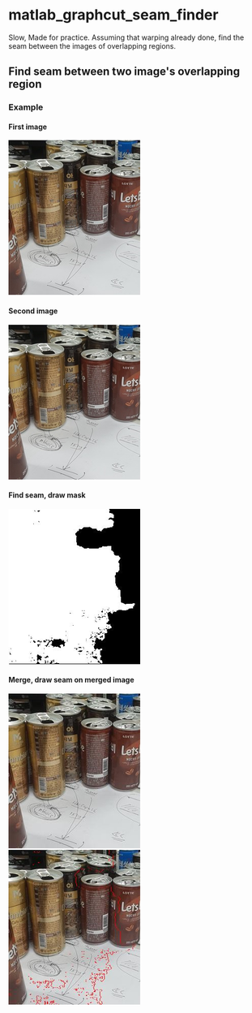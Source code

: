 # matlab_graphcut_seam_finder
Slow, Made for practice. Assuming that warping already done, find the seam between the images of overlapping regions.

## Find seam between two image's overlapping region

### Example
#### First image
![](./im1.jpg)

#### Second image
![](./im2.jpg)

#### Find seam, draw mask
![](./seam_mask_sample.jpg)

#### Merge, draw seam on merged image
![](./result_sample.jpg)
![](./seam_draw_sample.jpg)
